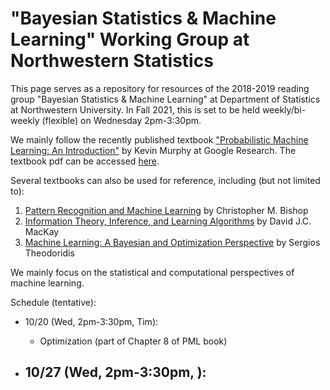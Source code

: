 # "Bayesian Statistics & Machine Learning" Working Group at Northwestern Statistics

This page serves as a repository for resources of the 2018-2019 reading group "Bayesian Statistics & Machine Learning" at Department of Statistics at Northwestern University. In Fall 2021, this is set to be held weekly/bi-weekly (flexible) on Wednesday 2pm-3:30pm. 

We mainly follow the recently published textbook ["Probabilistic Machine Learning: An Introduction"](https://probml.github.io/pml-book/book1.html) by Kevin Murphy at Google Research. The textbook pdf can be accessed [here](https://github.com/probml/pml-book/releases/latest/download/book1.pdf). 

Several textbooks can also be used for reference, including (but not limited to): 
1. [Pattern Recognition and Machine Learning](**http://users.isr.ist.utl.pt/~wurmd/Livros/school/Bishop%20-%20Pattern%20Recognition%20And%20Machine%20Learning%20-%20Springer%20%202006.pdf**) by Christopher M. Bishop
2. [Information Theory, Inference, and Learning Algorithms](http://www.inference.org.uk/itprnn/book.pdf) by David J.C. MacKay
3. [Machine Learning: A Bayesian and Optimization Perspective](https://iie.fing.edu.uy/~nacho/docs/libros/machine_learning_a_bayesian_perspective.pdf) by Sergios Theodoridis

We mainly focus on the statistical and computational perspectives of machine learning. 


Schedule (tentative):
* 10/20 (Wed, 2pm-3:30pm, Tim): 
  - Optimization (part of Chapter 8 of PML book)

* 10/27 (Wed, 2pm-3:30pm, ): 
  - 

 
